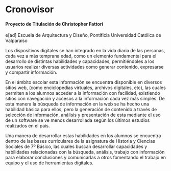 # Cronovisor

#### Proyecto de Titulación de 	Christopher Fattori
e[ad] Escuela de Arquitectura y Diseño, Pontificia Universidad Católica de Valparaíso

Los dispositivos digitales se han integrado en la vida diaria de las personas, cada vez a más temprana edad, como un elemento fundamental para el desarrollo de distintas habilidades y capacidades, permitiéndoles a los usuarios realizar diversas actividades como generar contenido, expresarse y compartir información.

En el ámbito escolar esta información se encuentra disponible en diversos sitios web, (como enciclopedias virtuales, archivos digitales, etc), las cuales permiten a los alumnos acceder a la información con facilidad, existiendo sitios con navegación y accesos a la información cada vez más simples. De esta manera la búsqueda de información en la web se ha hecho una habilidad básica para ellos, pero la generación de contenido a través de selección de información, análisis y presentación de esta mediante el uso de un software se ve menos desarrollada según los últimos estudios realizados en el país.

Una manera de desarrollar estas habilidades en los alumnos se encuentra dentro de las bases curriculares de la asignatura de Historia y Ciencias Sociales de 7º Básico, las cuales buscan desarrollar capacidades y habilidades relacionadas con la búsqueda, análisis, trabajo con información para elaborar conclusiones y comunicarlas a otros fomentando el trabajo en equipo y el uso de herramientas digitales.

